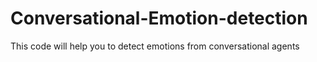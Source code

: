 # Conversational-Emotion-detection
This code will help you to detect emotions from conversational agents
